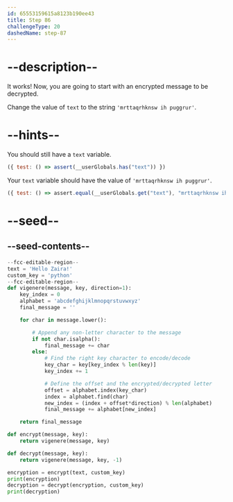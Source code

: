 ```yaml
---
id: 65553159615a8123b190ee43
title: Step 86
challengeType: 20
dashedName: step-87
---
```


# --description--

It works! Now, you are going to start with an encrypted message to be decrypted.

Change the value of `text` to the string `'mrttaqrhknsw ih puggrur'`.

# --hints--

You should still have a `text` variable.

```js
({ test: () => assert(__userGlobals.has("text")) })
```

Your `text` variable should have the value of `'mrttaqrhknsw ih puggrur'`.

```js
({ test: () => assert.equal(__userGlobals.get("text"), "mrttaqrhknsw ih puggrur") })
```

# --seed--

## --seed-contents--

```py
--fcc-editable-region--
text = 'Hello Zaira!'
custom_key = 'python'
--fcc-editable-region--
def vigenere(message, key, direction=1):
    key_index = 0
    alphabet = 'abcdefghijklmnopqrstuvwxyz'
    final_message = ''

    for char in message.lower():

        # Append any non-letter character to the message
        if not char.isalpha():
            final_message += char
        else:        
            # Find the right key character to encode/decode
            key_char = key[key_index % len(key)]
            key_index += 1

            # Define the offset and the encrypted/decrypted letter
            offset = alphabet.index(key_char)
            index = alphabet.find(char)
            new_index = (index + offset*direction) % len(alphabet)
            final_message += alphabet[new_index]

    return final_message

def encrypt(message, key):
    return vigenere(message, key)

def decrypt(message, key):
    return vigenere(message, key, -1)

encryption = encrypt(text, custom_key)
print(encryption)
decryption = decrypt(encryption, custom_key)
print(decryption)
```
